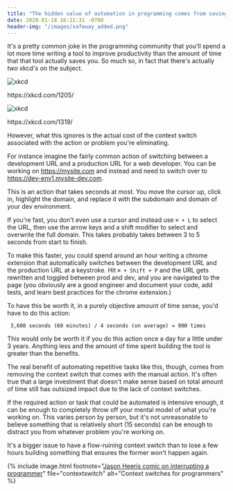 ```yaml
---
title: "The hidden value of automation in programming comes from saving mental context switches"
date: 2020-01-18 16:21:31 -0700
header-img: "/images/safeway_added.png"
---
```


It's a pretty common joke in the programming community that you'll spend a lot more time writing a tool to improve productivity than the amount of time that that tool actually saves you. So much so, in fact that there's actually *two* xkcd's on the subject.

<img alt="xkcd" class="centered-image" src="https://imgs.xkcd.com/comics/is_it_worth_the_time.png">
<p class="footnote">https://xkcd.com/1205/</p>

<img alt="xkcd" class="centered-image" src="https://imgs.xkcd.com/comics/automation.png">
<p class="footnote">https://xkcd.com/1319/</p>

However, what this ignores is the actual cost of the context switch associated with the action or problem you're eliminating. 

For instance imagine the fairly common action of switching between a development URL and a production URL for a web developer. You can be working on https://mysite.com and instead and need to switch over to https://dev-env1.mysite-dev.com.

This is an action that takes seconds at most. You move the cursor up, click in, highlight the domain, and replace it with the subdomain and domain of your dev environment.

If you're fast, you don't even use a cursor and instead use `⌘ + L` to select the URL, then use the arrow keys and a shift modifier to select and overwrite the full domain. This takes probably takes between 3 to 5 seconds from start to finish. 

To make this faster, you could spend around an hour writing a chrome extension that automatically switches between the development URL and the production URL at a keystroke. Hit `⌘ + Shift + P` and the URL gets rewritten and toggled between prod and dev, and you are navigated to the page (you obviously are a good engineer and document your code, add tests, and learn best practices for the chrome extension.)


To have this be worth it, in a purely objective amount of time sense, you'd have to do this action:
```
 3,600 seconds (60 minutes) / 4 seconds (on average) = 900 times
 ```

This would only be worth it if you do this action once a day for a little under 3 years. Anything less and the amount of time spent building the tool is greater than the benefits.

The real benefit of automating repetitive tasks like this, though, comes from removing the context switch that comes with the manual action. It's often true that a large investment that doesn't make sense based on total amount of time still has outsized impact due to the lack of context switches. 

If the required action or task that could be automated is intensive enough, it can be enough to completely throw off your mental model of what you're working on. This varies person by person, but it's not unreasonable to believe something that is relatively short (15 seconds) can be enough to distract you from whatever problem you're working on.

It's a bigger issue to have a flow-ruining context switch than to lose a few hours building something that ensures the former won't happen again. 

{% include image.html footnote="<a href='https://twitter.com/detly/status/394755439314755584'>Jason Heeris comic on interrupting a programmer</a>" file="contextswitch" alt="Context switches for programmers" %}